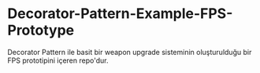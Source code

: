 # Decorator-Pattern-Example-FPS-Prototype
Decorator Pattern ile basit bir weapon upgrade sisteminin oluşturulduğu bir FPS prototipini içeren repo'dur.
